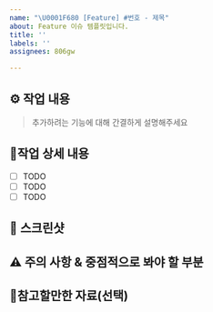 ```yaml
---
name: "\U0001F680 [Feature] #번호 - 제목"
about: Feature 이슈 템플릿입니다.
title: ''
labels: ''
assignees: 806gw

---
```


## ⚙️ 작업 내용

> 추가하려는 기능에 대해 간결하게 설명해주세요

## 🔎작업 상세 내용

- [ ] TODO
- [ ] TODO
- [ ] TODO

## 📸 스크린샷 

## ⚠️ 주의 사항 & 중점적으로 봐야 할 부분

## 💫참고할만한 자료(선택)
